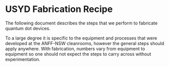 # USYD Fabrication Recipe
The following document describes the steps that we perform to fabricate quantum dot devices.

To a large degree it is specific to the equipment and processes that were developed at the ANFF-NSW cleanrooms,
however the general steps should apply anywhere. With fabrication, numbers vary from equipment to equipment so
one should not expect the steps to carry across without experimentation.
